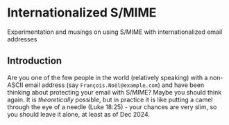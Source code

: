 # Internationalized S/MIME
Experimentation and musings on using S/MIME with internationalized email addresses

## Introduction
Are you one of the few people in the world (relatively speaking) with a non-ASCII email address (say `François.Noël@example.com`) and have been thinking about protecting your email with S/MIME? Maybe you should think again. It is _theoretically_ possible, but in practice it is like putting a camel through the eye of a needle (Luke 18:25) - your chances are very slim, so you should leave it alone, at least as of Dec 2024.

